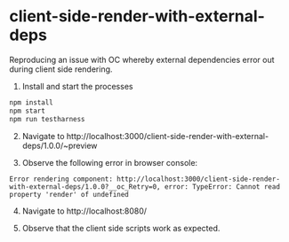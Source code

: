 # client-side-render-with-external-deps

Reproducing an issue with OC whereby external dependencies error out during client side rendering.

1. Install and start the processes
```sh
npm install
npm start
npm run testharness
```

2. Navigate to http://localhost:3000/client-side-render-with-external-deps/1.0.0/~preview

3. Observe the following error in browser console:
```
Error rendering component: http://localhost:3000/client-side-render-with-external-deps/1.0.0?__oc_Retry=0, error: TypeError: Cannot read property 'render' of undefined
```

4. Navigate to http://localhost:8080/

5. Observe that the client side scripts work as expected.
